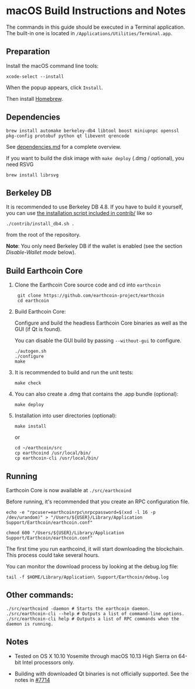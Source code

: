 macOS Build Instructions and Notes
====================================
The commands in this guide should be executed in a Terminal application.
The built-in one is located in `/Applications/Utilities/Terminal.app`.

Preparation
-----------
Install the macOS command line tools:

`xcode-select --install`

When the popup appears, click `Install`.

Then install [Homebrew](https://brew.sh).

Dependencies
----------------------

    brew install automake berkeley-db4 libtool boost miniupnpc openssl pkg-config protobuf python qt libevent qrencode

See [dependencies.md](dependencies.md) for a complete overview.

If you want to build the disk image with `make deploy` (.dmg / optional), you need RSVG

    brew install librsvg

Berkeley DB
-----------
It is recommended to use Berkeley DB 4.8. If you have to build it yourself,
you can use [the installation script included in contrib/](/contrib/install_db4.sh)
like so

```shell
./contrib/install_db4.sh .
```

from the root of the repository.

**Note**: You only need Berkeley DB if the wallet is enabled (see the section *Disable-Wallet mode* below).

Build Earthcoin Core
------------------------

1. Clone the Earthcoin Core source code and cd into `earthcoin`

        git clone https://github.com/earthcoin-project/earthcoin
        cd earthcoin

2.  Build Earthcoin Core:

    Configure and build the headless Earthcoin Core binaries as well as the GUI (if Qt is found).

    You can disable the GUI build by passing `--without-gui` to configure.

        ./autogen.sh
        ./configure
        make

3.  It is recommended to build and run the unit tests:

        make check

4.  You can also create a .dmg that contains the .app bundle (optional):

        make deploy

5.  Installation into user directories (optional):

        make install

    or

        cd ~/earthcoin/src
        cp earthcoind /usr/local/bin/
        cp earthcoin-cli /usr/local/bin/

Running
-------

Earthcoin Core is now available at `./src/earthcoind`

Before running, it's recommended that you create an RPC configuration file.

    echo -e "rpcuser=earthcoinrpc\nrpcpassword=$(xxd -l 16 -p /dev/urandom)" > "/Users/${USER}/Library/Application Support/Earthcoin/earthcoin.conf"

    chmod 600 "/Users/${USER}/Library/Application Support/Earthcoin/earthcoin.conf"

The first time you run earthcoind, it will start downloading the blockchain. This process could take several hours.

You can monitor the download process by looking at the debug.log file:

    tail -f $HOME/Library/Application\ Support/Earthcoin/debug.log

Other commands:
-------

    ./src/earthcoind -daemon # Starts the earthcoin daemon.
    ./src/earthcoin-cli --help # Outputs a list of command-line options.
    ./src/earthcoin-cli help # Outputs a list of RPC commands when the daemon is running.

Notes
-----

* Tested on OS X 10.10 Yosemite through macOS 10.13 High Sierra on 64-bit Intel processors only.

* Building with downloaded Qt binaries is not officially supported. See the notes in [#7714](https://github.com/bitcoin/bitcoin/issues/7714)
